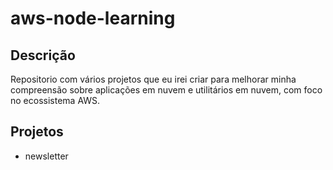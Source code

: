 # aws-node-learning
## Descrição
Repositorio com vários projetos que eu irei criar para melhorar minha compreensão sobre aplicações em nuvem e utilitários em nuvem, com foco no ecossistema AWS.
## Projetos 
- newsletter
